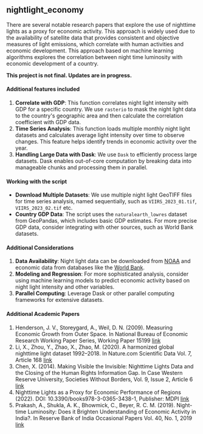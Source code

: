 ## nightlight_economy
There are several notable research papers that explore the use of nighttime lights as a proxy for economic activity. This approach is widely used due to the availability of satellite data that provides consistent and objective measures of light emissions, which correlate with human activities and economic development. This approach based on machine learning algorithms explores the correlation between night time luminosity with economic development of a country.

**This project is not final. Updates are in progress.**

#### Additional features included
1. **Correlate with GDP**: This function correlates night light intensity with GDP for a specific country. We use `rasterio` to mask the night light data to the country's geographic area and then calculate the correlation coefficient with GDP data.
2. **Time Series Analysis**: This function loads multiple monthly night light datasets and calculates average light intensity over time to observe changes. This feature helps identify trends in economic activity over the year.
3. **Handling Large Data with Dask**: We use `Dask` to efficiently process large datasets. Dask enables out-of-core computation by breaking data into manageable chunks and processing them in parallel.

#### Working with the script
- **Download Multiple Datasets**: We use multiple night light GeoTIFF files for time series analysis, named sequentially, such as `VIIRS_2023_01.tif`, `VIIRS_2023_02.tif` etc.
- **Country GDP Data**: The script uses the `naturalearth_lowres` dataset from GeoPandas, which includes basic GDP estimates. For more precise GDP data, consider integrating with other sources, such as World Bank datasets.

#### Additional Considerations
1. **Data Availability**: Night light data can be downloaded from [NOAA](https://www.noaa.gov/) and economic data from databases like the [World Bank](https://data.worldbank.org/).
2. **Modeling and Regression**: For more sophisticated analysis, consider using machine learning models to predict economic activity based on night light intensity and other variables.
3. **Parallel Computing**: Leverage Dask or other parallel computing frameworks for extensive datasets.

#### Additional Academic Papers
1. Henderson, J. V., Storeygard, A., Weil, D. N. (2009). Measuring Economic Growth from Outer Space. In National Bureau of Economic Research Working Paper Series, Working Paper 15199 [link](https://www.nber.org/system/files/working_papers/w15199/w15199.pdf)
2. Li, X., Zhou, Y., Zhao, X., Zhao, M. (2020). A harmonized global nighttime light dataset 1992–2018. In Nature.com Scientific Data Vol. 7, Article 168 [link](https://www.nature.com/articles/s41597-020-0510-y)
3. Chen, X. (2014). Making Visible the Invisible: Nighttime Lights Data and the Closing of the Human Rights Information Gap. In Case Western Reserve University, Societies Without Borders, Vol. 9, Issue 2, Article 6 [link](https://scholarlycommons.law.case.edu/swb/vol9/iss2/6/)
4. Nighttime Lights as a Proxy for Economic Performance of Regions (2022). DOI: 10.3390/books978-3-0365-3438-1, Publisher: MDPI [link](https://www.researchgate.net/publication/360145606_Nighttime_Lights_as_a_Proxy_for_Economic_Performance_of_Regions)
5. Prakash, A., Shukla, A. K., Bhowmick, C., Beyer, R. C. M. (2019). Night-time Luminosity: Does it Brighten Understanding of Economic Activity in India?. In Reserve Bank of India Occasional Papers Vol. 40, No. 1, 2019 [link](https://rbidocs.rbi.org.in/rdocs/Content/PDFs/01AR30072019EF4B60BF96E548F284D2C95EB59DD9A9.PDF)
